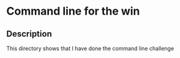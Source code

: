 # Command line for the win

## Description
This directory shows that I have done the command line challenge
